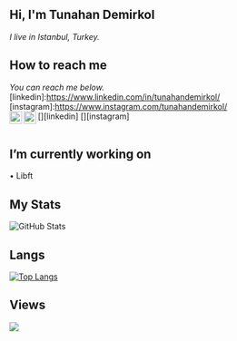 ## Hi, I'm Tunahan Demirkol
*I live in Istanbul, Turkey.*
</br>
## How to reach me
*You can reach me below.*
<br/>
[linkedin]:https://www.linkedin.com/in/tunahandemirkol/
[instagram]:https://www.instagram.com/tunahandemirkol/
<br/>
[<img width="22" src="https://cdn.jsdelivr.net/npm/simple-icons@v6/icons/linkedin.svg" align="left" />][linkedin]
[<img width="22" src="https://cdn.jsdelivr.net/npm/simple-icons@v6/icons/instagram.svg" align="left" />][instagram]
<br/>
<br/>
## I’m currently working on <br>
• Libft <br>
## My Stats
![GitHub Stats](https://github-readme-stats.vercel.app/api?username=TunahanDemirkol&theme=radical)
## Langs
[![Top Langs](https://github-readme-stats.vercel.app/api/top-langs/?username=TunahanDemirkol&layout=compact)](https://github.com/TunahanDemirkol)
## Views
![](https://komarev.com/ghpvc/?username=TunahanDemirkol&color=blue)
